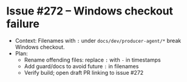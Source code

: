 # Issue #272 – Windows checkout failure

- Context: Filenames with `:` under `docs/dev/producer-agent/*` break Windows checkout.
- Plan:
  - Rename offending files: replace `:` with `-` in timestamps
  - Add guard/docs to avoid future `:` in filenames
  - Verify build; open draft PR linking to issue #272
